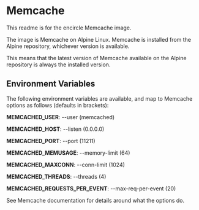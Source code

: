 # Memcache

This readme is for the encircle Memcache image.

The image is Memcache on Alpine Linux. Memcache is installed from the Alpine repository, whichever version is available.

This means that the latest version of Memcache available on the Alpine repository is always the installed version.

## Environment Variables

The following environment variables are available, and map to Memcache options as follows (defaults in brackets):

**MEMCACHED_USER**: --user (memcached)

**MEMCACHED_HOST**: --listen (0.0.0.0)

**MEMCACHED_PORT**: --port (11211)

**MEMCACHED_MEMUSAGE**: --memory-limit (64)

**MEMCACHED_MAXCONN**: --conn-limit (1024)

**MEMCACHED_THREADS**: --threads (4)

**MEMCACHED_REQUESTS_PER_EVENT**: --max-req-per-event (20)

See Memcache documentation for details around what the options do.
